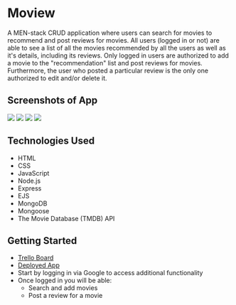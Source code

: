 # Moview

A MEN-stack CRUD application where users can search for movies to recommend and post reviews for movies. 
All users (logged in or not) are able to see a list of all the movies recommended by all the users as well as it's details, including its reviews. Only logged in users are authorized to add a movie to the "recommendation" list and post reviews for movies. Furthermore, the user who posted a particular review is the only one authorized to edit and/or delete it.


## Screenshots of App

<img src="https://i.imgur.com/aqoFpJF.png" />  
<img src="https://i.imgur.com/r4u57LV.png" />
<img src="https://i.imgur.com/5b6PKjd.png" />  
<img src="https://i.imgur.com/bK3S9rk.png" />

## Technologies Used
  - HTML 
  - CSS
  - JavaScript
  - Node.js
  - Express
  - EJS
  - MongoDB
  - Mongoose
  - The Movie Database (TMDB) API

## Getting Started
- [Trello Board](https://trello.com/b/mIenoNgr/moview)
- [Deployed App](https://moview-app-cp.herokuapp.com/)
- Start by logging in via Google to access additional functionality
- Once logged in you will be able:
   - Search and add movies
   - Post a review for a movie

